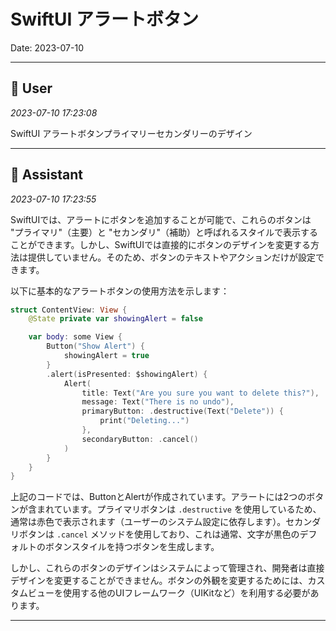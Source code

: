 # SwiftUI アラートボタン

Date: 2023-07-10

---

## 👤 User
*2023-07-10 17:23:08*

SwiftUI アラートボタンプライマリーセカンダリーのデザイン

---

## 🤖 Assistant
*2023-07-10 17:23:55*

SwiftUIでは、アラートにボタンを追加することが可能で、これらのボタンは "プライマリ"（主要）と "セカンダリ"（補助）と呼ばれるスタイルで表示することができます。しかし、SwiftUIでは直接的にボタンのデザインを変更する方法は提供していません。そのため、ボタンのテキストやアクションだけが設定できます。

以下に基本的なアラートボタンの使用方法を示します：

```swift
struct ContentView: View {
    @State private var showingAlert = false

    var body: some View {
        Button("Show Alert") {
            showingAlert = true
        }
        .alert(isPresented: $showingAlert) {
            Alert(
                title: Text("Are you sure you want to delete this?"),
                message: Text("There is no undo"),
                primaryButton: .destructive(Text("Delete")) {
                    print("Deleting...")
                },
                secondaryButton: .cancel()
            )
        }
    }
}
```

上記のコードでは、ButtonとAlertが作成されています。アラートには2つのボタンが含まれています。プライマリボタンは `.destructive` を使用しているため、通常は赤色で表示されます（ユーザーのシステム設定に依存します）。セカンダリボタンは `.cancel` メソッドを使用しており、これは通常、文字が黒色のデフォルトのボタンスタイルを持つボタンを生成します。

しかし、これらのボタンのデザインはシステムによって管理され、開発者は直接デザインを変更することができません。ボタンの外観を変更するためには、カスタムビューを使用する他のUIフレームワーク（UIKitなど）を利用する必要があります。

---
